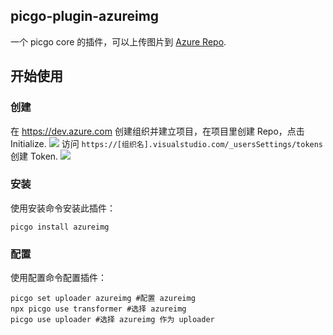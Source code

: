 ## picgo-plugin-azureimg

一个 picgo core 的插件，可以上传图片到 [Azure Repo](https://dev.azure.com).
## 开始使用
### 创建
在 https://dev.azure.com 创建组织并建立项目，在项目里创建 Repo，点击 Initialize.
![](https://niconiacg.visualstudio.com/8b1c4d7b-9bf3-41ee-9c02-569f405a18cb/_apis/git/repositories/a8ec5f4f-1b76-4ca2-be3e-446375fb6f9e/items?path=/2023/2/4/c1b48e04b07d.png&$format=octetStream&api-version=5.0)
访问 `https://[组织名].visualstudio.com/_usersSettings/tokens` 创建 Token.
![](https://niconiacg.visualstudio.com/8b1c4d7b-9bf3-41ee-9c02-569f405a18cb/_apis/git/repositories/a8ec5f4f-1b76-4ca2-be3e-446375fb6f9e/items?path=/2023/2/4/31415819577f.png&$format=octetStream&api-version=5.0)
### 安装
使用安装命令安装此插件：
````
picgo install azureimg
````
### 配置
使用配置命令配置插件：
````
picgo set uploader azureimg #配置 azureimg
npx picgo use transformer #选择 azureimg
picgo use uploader #选择 azureimg 作为 uploader
````
